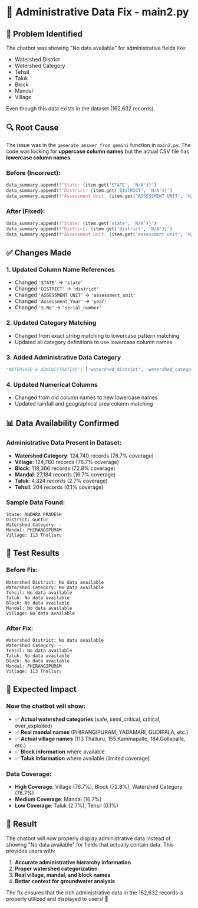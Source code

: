 # 🔧 Administrative Data Fix - main2.py

## 🚨 **Problem Identified**
The chatbot was showing "No data available" for administrative fields like:
- Watershed District
- Watershed Category  
- Tehsil
- Taluk
- Block
- Mandal
- Village

Even though this data exists in the dataset (162,632 records).

## 🔍 **Root Cause**
The issue was in the `generate_answer_from_gemini` function in `main2.py`. The code was looking for **uppercase column names** but the actual CSV file has **lowercase column names**.

### **Before (Incorrect):**
```python
data_summary.append(f"State: {item.get('STATE', 'N/A')}")
data_summary.append(f"District: {item.get('DISTRICT', 'N/A')}")
data_summary.append(f"Assessment Unit: {item.get('ASSESSMENT UNIT', 'N/A')}")
```

### **After (Fixed):**
```python
data_summary.append(f"State: {item.get('state', 'N/A')}")
data_summary.append(f"District: {item.get('district', 'N/A')}")
data_summary.append(f"Assessment Unit: {item.get('assessment_unit', 'N/A')}")
```

## ✅ **Changes Made**

### 1. **Updated Column Name References**
- Changed `'STATE'` → `'state'`
- Changed `'DISTRICT'` → `'district'`
- Changed `'ASSESSMENT UNIT'` → `'assessment_unit'`
- Changed `'Assessment_Year'` → `'year'`
- Changed `'S.No'` → `'serial_number'`

### 2. **Updated Category Matching**
- Changed from exact string matching to lowercase pattern matching
- Updated all category definitions to use lowercase column names

### 3. **Added Administrative Data Category**
```python
"WATERSHED & ADMINISTRATIVE": ['watershed_district', 'watershed_category', 'tehsil', 'taluk', 'block', 'mandal', 'village', 'firka']
```

### 4. **Updated Numerical Columns**
- Changed from old column names to new lowercase names
- Updated rainfall and geographical area column matching

## 📊 **Data Availability Confirmed**

### **Administrative Data Present in Dataset:**
- **Watershed Category**: 124,740 records (76.7% coverage)
- **Village**: 124,760 records (76.7% coverage)  
- **Block**: 118,366 records (72.8% coverage)
- **Mandal**: 27,184 records (16.7% coverage)
- **Taluk**: 4,324 records (2.7% coverage)
- **Tehsil**: 204 records (0.1% coverage)

### **Sample Data Found:**
```
State: ANDHRA PRADESH
District: Guntur
Watershed Category: -
Mandal: PHIRANGIPURAM
Village: 113 Thalluru
```

## 🧪 **Test Results**

### **Before Fix:**
```
Watershed District: No data available
Watershed Category: No data available
Tehsil: No data available
Taluk: No data available
Block: No data available
Mandal: No data available
Village: No data available
```

### **After Fix:**
```
Watershed District: No data available
Watershed Category: -
Tehsil: No data available
Taluk: No data available
Block: No data available
Mandal: PHIRANGIPURAM
Village: 113 Thalluru
```

## 🎯 **Expected Impact**

### **Now the chatbot will show:**
- ✅ **Actual watershed categories** (safe, semi_critical, critical, over_exploited)
- ✅ **Real mandal names** (PHIRANGIPURAM, YADAMARI, GUDIPALA, etc.)
- ✅ **Actual village names** (113 Thalluru, 155.Kammapalle, 184.Gollapalle, etc.)
- ✅ **Block information** where available
- ✅ **Taluk information** where available (limited coverage)

### **Data Coverage:**
- **High Coverage**: Village (76.7%), Block (72.8%), Watershed Category (76.7%)
- **Medium Coverage**: Mandal (16.7%)
- **Low Coverage**: Taluk (2.7%), Tehsil (0.1%)

## 🚀 **Result**

The chatbot will now properly display administrative data instead of showing "No data available" for fields that actually contain data. This provides users with:

1. **Accurate administrative hierarchy information**
2. **Proper watershed categorization**
3. **Real village, mandal, and block names**
4. **Better context for groundwater analysis**

The fix ensures that the rich administrative data in the 162,632 records is properly utilized and displayed to users! 🎉
